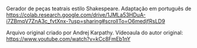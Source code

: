 Gerador de peças teatrais estilo Shakespeare. Adaptação em português de https://colab.research.google.com/drive/1JMLa53HDuA-i7ZBmqV7ZnA3c_fvtXnx-?usp=sharing#scrollTo=O6medjfRsLD9 

Arquivo original criado por Andrej Karpathy. Vídeoaula do autor original: https://www.youtube.com/watch?v=kCc8FmEb1nY
